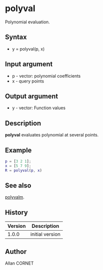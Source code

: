 

# polyval

Polynomial evaluation.

## Syntax

- y = polyval(p, x)

## Input argument

 - p - vector: polynomial coefficients
 - x - query points

## Output argument

 - y - vector: Function values

## Description


  <p><b>polyval</b> evaluates polynomial at several points.</p>


## Example

```matlab
p = [3 2 1];
x = [5 7 9];
R = polyval(p, x)
```

## See also

[polyvalm](polyvalm.md).
## History

|Version|Description|
|------|------|
|1.0.0|initial version|


## Author

Allan CORNET



